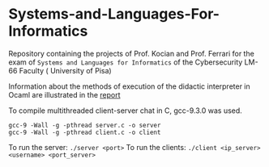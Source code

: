 # Systems-and-Languages-For-Informatics
Repository containing the projects of Prof. Kocian and Prof. Ferrari for the exam of `Systems and Languages for Informatics` of the Cybersecurity LM-66 Faculty ( University of Pisa)

Information about the methods of execution of the didactic interpreter in Ocaml are illustrated in the [report](https://github.com/lilpilgit/Systems-and-Languages-For-Informatics/tree/main/Ferrari/RELAZIONE)

To compile multithreaded client-server chat in C, gcc-9.3.0 was used.
```
gcc-9 -Wall -g -pthread server.c -o server
gcc-9 -Wall -g -pthread client.c -o client
```

To run the server:
```./server <port>```
To run the clients:
```./client <ip_server> <username> <port_server>```
